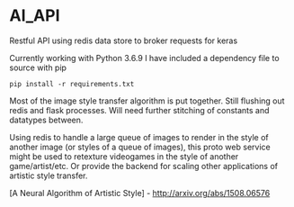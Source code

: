 # AI_API
Restful API using redis data store to broker requests for keras  

Currently working with Python 3.6.9
I have included a dependency file to source with pip

    pip install -r requirements.txt
    
Most of the image style transfer algorithm is put together.
Still flushing out redis and flask processes.
Will need further stitching of constants and datatypes between.

Using redis to handle a large queue of images to render in the style of another image (or styles of a queue of images),
this proto web service might be used to retexture videogames in the style of another game/artist/etc.
Or provide the backend for scaling other applications of artistic style transfer.

[A Neural Algorithm of Artistic Style] - http://arxiv.org/abs/1508.06576
